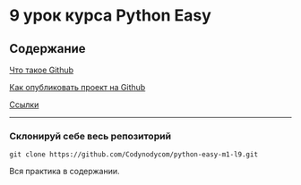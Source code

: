 # 9 урок курса Python Easy

## Содержание

[Что такое Github](github.md)

[Как опубликовать проект на Github](repo.md)

[Ссылки](distributions.md)

<hr>

### Склонируй себе весь репозиторий

```
git clone https://github.com/Codynodycom/python-easy-m1-l9.git
```

Вся практика в содержании.
